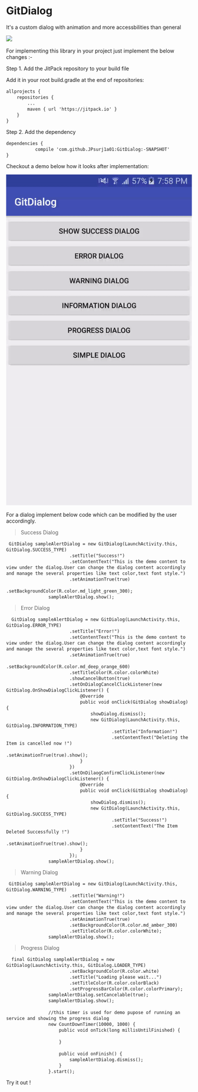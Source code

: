 # GitDialog
It's a custom dialog with animation and more accessbilities than general


[![](https://jitpack.io/v/JPsurj1a01/GitDialog.svg)](https://jitpack.io/#JPsurj1a01/GitDialog)


For implementing this library in your project just implement the below changes :- 

Step 1. Add the JitPack repository to your build file

Add it in your root build.gradle at the end of repositories:

	allprojects {
		repositories {
			...
			maven { url 'https://jitpack.io' }
		}
	}
  
  Step 2. Add the dependency

	dependencies {
	           compile 'com.github.JPsurj1a01:GitDialog:-SNAPSHOT'
	}
  
  
  
  Checkout a demo below how it looks after implementation: 
    
  ![](ezgif.com-optimize.gif)
  
  For a dialog implement below code which can be modified by the user accordingly.
  
 > Success Dialog 
```
 GitDialog sampleAlertDialog = new GitDialog(LaunchActivity.this, GitDialog.SUCCESS_TYPE)
                        .setTitle("Success!")
                        .setContentText("This is the demo content to view under the dialog.User can change the dialog content accordingly and manage the several properties like text color,text font style.")
                        .setAnimationTrue(true)
                        .setBackgroundColor(R.color.md_light_green_300);
                sampleAlertDialog.show();
```	
> Error Dialog 
```
  GitDialog sampleAlertDialog = new GitDialog(LaunchActivity.this, GitDialog.ERROR_TYPE)
                        .setTitle("Error!")
                        .setContentText("This is the demo content to view under the dialog.User can change the dialog content accordingly and manage the several properties like text color,text font style.")
                        .setAnimationTrue(true)
                        .setBackgroundColor(R.color.md_deep_orange_600)
                        .setTitleColor(R.color.colorWhite)
                        .showCancelButton(true)
                        .setOnDialogCancelClickListener(new GitDialog.OnShowDialogClickListener() {
                            @Override
                            public void onClick(GitDialog showDialog) {
                                showDialog.dismiss();
                                new GitDialog(LaunchActivity.this, GitDialog.INFORMATION_TYPE)
                                        .setTitle("Information!")
                                        .setContentText("Deleting the Item is cancelled now !")
                                        .setAnimationTrue(true).show();
                            }
                        })
                        .setOnDilaogConfirmClickListener(new GitDialog.OnShowDialogClickListener() {
                            @Override
                            public void onClick(GitDialog showDialog) {
                                showDialog.dismiss();
                                new GitDialog(LaunchActivity.this, GitDialog.SUCCESS_TYPE)
                                        .setTitle("Success!")
                                        .setContentText("The Item Deleted Successfully !")
                                        .setAnimationTrue(true).show();
                            }
                        });
                sampleAlertDialog.show();
```		
> Warning Dialog 
```
 GitDialog sampleAlertDialog = new GitDialog(LaunchActivity.this, GitDialog.WARNING_TYPE)
                        .setTitle("Warning!")
                        .setContentText("This is the demo content to view under the dialog.User can change the dialog content accordingly and manage the several properties like text color,text font style.")
                        .setAnimationTrue(true)
                        .setBackgroundColor(R.color.md_amber_300)
                        .setTitleColor(R.color.colorWhite);
                sampleAlertDialog.show();
```		
  
  
> Progress Dialog
```
  final GitDialog sampleAlertDialog = new GitDialog(LaunchActivity.this, GitDialog.LOADER_TYPE)
                        .setBackgroundColor(R.color.white)
                        .setTitle("Loading please wait...")
                        .setTitleColor(R.color.colorBlack)
                        .setProgressBarColor(R.color.colorPrimary);
                sampleAlertDialog.setCancelable(true);
                sampleAlertDialog.show();

                //this timer is used for demo pupose of running an service and showing the progress dialog
                new CountDownTimer(10000, 1000) {
                    public void onTick(long millisUntilFinished) {

                    }

                    public void onFinish() {
                        sampleAlertDialog.dismiss();
                    }
                }.start();
```		
Try it out !		
